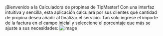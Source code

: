 ¡Bienvenido a la Calculadora de propinas de TipMaster!
Con una interfaz intuitiva y sencilla, esta aplicación calculará por sus clientes qué cantidad de propina desea añadir al finalizar el servicio.
Tan solo ingrese el importe de la factura en el campo inicial y seleccione el porcentaje que más se ajuste a sus necesidades:
![image](https://github.com/Paatx/EntornosDesarrollo/assets/154462285/1ab25f3d-8535-4540-8b05-14dcdbace4da)
